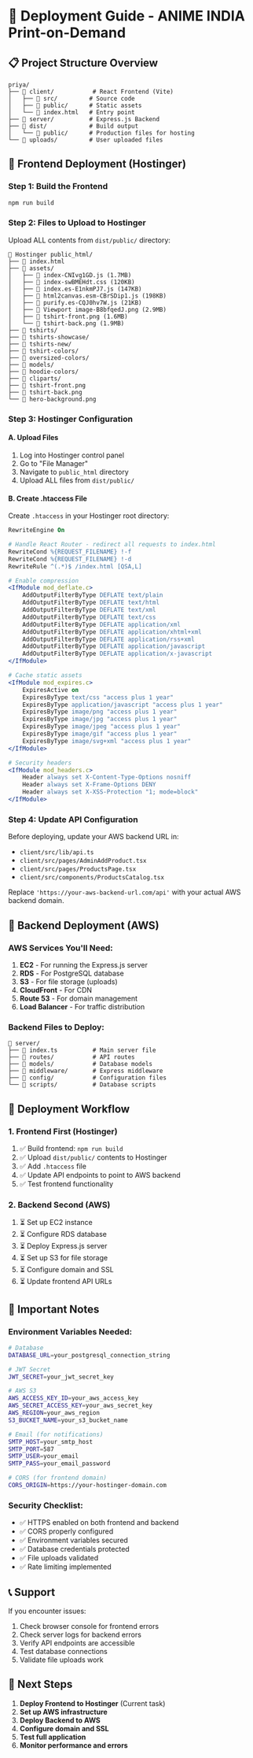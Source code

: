 # 🚀 Deployment Guide - ANIME INDIA Print-on-Demand

## 📋 Project Structure Overview

```
priya/
├── 📁 client/           # React Frontend (Vite)
│   ├── 📁 src/         # Source code
│   ├── 📁 public/      # Static assets
│   └── 📄 index.html   # Entry point
├── 📁 server/          # Express.js Backend
├── 📁 dist/            # Build output
│   └── 📁 public/      # Production files for hosting
└── 📁 uploads/         # User uploaded files
```

## 🎯 Frontend Deployment (Hostinger)

### Step 1: Build the Frontend
```bash
npm run build
```

### Step 2: Files to Upload to Hostinger
Upload ALL contents from `dist/public/` directory:

```
📁 Hostinger public_html/
├── 📄 index.html
├── 📁 assets/
│   ├── 📄 index-CNIvg1GD.js (1.7MB)
│   ├── 📄 index-swBMEHdt.css (120KB)
│   ├── 📄 index.es-E1nkmPJ7.js (147KB)
│   ├── 📄 html2canvas.esm-CBrSDip1.js (198KB)
│   ├── 📄 purify.es-CQJ0hv7W.js (21KB)
│   ├── 📄 Viewport image-B8bfqedJ.png (2.9MB)
│   ├── 📄 tshirt-front.png (1.6MB)
│   └── 📄 tshirt-back.png (1.9MB)
├── 📁 tshirts/
├── 📁 tshirts-showcase/
├── 📁 tshirts-new/
├── 📁 tshirt-colors/
├── 📁 oversized-colors/
├── 📁 models/
├── 📁 hoodie-colors/
├── 📁 cliparts/
├── 📄 tshirt-front.png
├── 📄 tshirt-back.png
└── 📄 hero-background.png
```

### Step 3: Hostinger Configuration

#### A. Upload Files
1. Log into Hostinger control panel
2. Go to "File Manager"
3. Navigate to `public_html` directory
4. Upload ALL files from `dist/public/`

#### B. Create .htaccess File
Create `.htaccess` in your Hostinger root directory:

```apache
RewriteEngine On

# Handle React Router - redirect all requests to index.html
RewriteCond %{REQUEST_FILENAME} !-f
RewriteCond %{REQUEST_FILENAME} !-d
RewriteRule ^(.*)$ /index.html [QSA,L]

# Enable compression
<IfModule mod_deflate.c>
    AddOutputFilterByType DEFLATE text/plain
    AddOutputFilterByType DEFLATE text/html
    AddOutputFilterByType DEFLATE text/xml
    AddOutputFilterByType DEFLATE text/css
    AddOutputFilterByType DEFLATE application/xml
    AddOutputFilterByType DEFLATE application/xhtml+xml
    AddOutputFilterByType DEFLATE application/rss+xml
    AddOutputFilterByType DEFLATE application/javascript
    AddOutputFilterByType DEFLATE application/x-javascript
</IfModule>

# Cache static assets
<IfModule mod_expires.c>
    ExpiresActive on
    ExpiresByType text/css "access plus 1 year"
    ExpiresByType application/javascript "access plus 1 year"
    ExpiresByType image/png "access plus 1 year"
    ExpiresByType image/jpg "access plus 1 year"
    ExpiresByType image/jpeg "access plus 1 year"
    ExpiresByType image/gif "access plus 1 year"
    ExpiresByType image/svg+xml "access plus 1 year"
</IfModule>

# Security headers
<IfModule mod_headers.c>
    Header always set X-Content-Type-Options nosniff
    Header always set X-Frame-Options DENY
    Header always set X-XSS-Protection "1; mode=block"
</IfModule>
```

### Step 4: Update API Configuration
Before deploying, update your AWS backend URL in:
- `client/src/lib/api.ts`
- `client/src/pages/AdminAddProduct.tsx`
- `client/src/pages/ProductsPage.tsx`
- `client/src/components/ProductsCatalog.tsx`

Replace `'https://your-aws-backend-url.com/api'` with your actual AWS backend domain.

## 🔧 Backend Deployment (AWS)

### AWS Services You'll Need:
1. **EC2** - For running the Express.js server
2. **RDS** - For PostgreSQL database
3. **S3** - For file storage (uploads)
4. **CloudFront** - For CDN
5. **Route 53** - For domain management
6. **Load Balancer** - For traffic distribution

### Backend Files to Deploy:
```
📁 server/
├── 📄 index.ts          # Main server file
├── 📁 routes/           # API routes
├── 📁 models/           # Database models
├── 📁 middleware/       # Express middleware
├── 📁 config/           # Configuration files
└── 📁 scripts/          # Database scripts
```

## 🔄 Deployment Workflow

### 1. Frontend First (Hostinger)
1. ✅ Build frontend: `npm run build`
2. ✅ Upload `dist/public/` contents to Hostinger
3. ✅ Add `.htaccess` file
4. ✅ Update API endpoints to point to AWS backend
5. ✅ Test frontend functionality

### 2. Backend Second (AWS)
1. ⏳ Set up EC2 instance
2. ⏳ Configure RDS database
3. ⏳ Deploy Express.js server
4. ⏳ Set up S3 for file storage
5. ⏳ Configure domain and SSL
6. ⏳ Update frontend API URLs

## 🚨 Important Notes

### Environment Variables Needed:
```bash
# Database
DATABASE_URL=your_postgresql_connection_string

# JWT Secret
JWT_SECRET=your_jwt_secret_key

# AWS S3
AWS_ACCESS_KEY_ID=your_aws_access_key
AWS_SECRET_ACCESS_KEY=your_aws_secret_key
AWS_REGION=your_aws_region
S3_BUCKET_NAME=your_s3_bucket_name

# Email (for notifications)
SMTP_HOST=your_smtp_host
SMTP_PORT=587
SMTP_USER=your_email
SMTP_PASS=your_email_password

# CORS (for frontend domain)
CORS_ORIGIN=https://your-hostinger-domain.com
```

### Security Checklist:
- ✅ HTTPS enabled on both frontend and backend
- ✅ CORS properly configured
- ✅ Environment variables secured
- ✅ Database credentials protected
- ✅ File uploads validated
- ✅ Rate limiting implemented

## 📞 Support

If you encounter issues:
1. Check browser console for frontend errors
2. Check server logs for backend errors
3. Verify API endpoints are accessible
4. Test database connections
5. Validate file uploads work

## 🎯 Next Steps

1. **Deploy Frontend to Hostinger** (Current task)
2. **Set up AWS infrastructure**
3. **Deploy Backend to AWS**
4. **Configure domain and SSL**
5. **Test full application**
6. **Monitor performance and errors** 